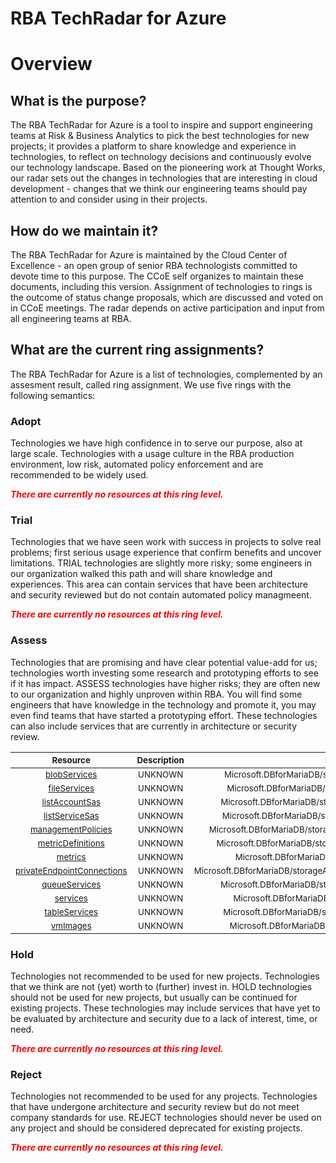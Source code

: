 
RBA TechRadar for Azure
=======================

# Overview

## What is the purpose?


The RBA TechRadar for Azure is a tool to inspire and support engineering teams at Risk & Business Analytics to pick the best technologies for new projects; it provides a platform to share knowledge and experience in technologies, to reflect on technology decisions and continuously evolve our technology landscape.  Based on the pioneering work at Thought Works, our radar sets out the changes in technologies that are interesting in cloud development - changes that we think our engineering teams should pay attention to and consider using in their projects.
## How do we maintain it?


The RBA TechRadar for Azure is maintained by the Cloud Center of Excellence - an open group of senior RBA technologists committed to devote time to this purpose.  The CCoE self organizes to maintain these documents, including this version.  Assignment of technologies to rings is the outcome of status change proposals, which are discussed and voted on in CCoE meetings.  The radar depends on active participation and input from all engineering teams at RBA.
## What are the current ring assignments?


The RBA TechRadar for Azure is a list of technologies, complemented by an assesment result, called ring assignment.  We use five rings with the following semantics:
### Adopt


Technologies we have high confidence in to serve our purpose, also at large scale.  Technologies with a usage culture in the RBA production environment, low risk, automated policy enforcement and are recommended to be widely used.  
  
***<font color="red"> There are currently no resources at this ring level. </font>***
### Trial


Technologies that we have seen work with success in projects to solve real problems;  first serious usage experience that confirm benefits and uncover limitations.  TRIAL technologies are slightly more risky; some engineers in our organization walked this path and will share knowledge and experiences.  This area can contain services that have been architecture and security reviewed but do not contain automated policy managmeent.  
  
***<font color="red"> There are currently no resources at this ring level. </font>***
### Assess


Technologies that are promising and have clear potential value-add for us; technologies worth investing some research and prototyping efforts to see if it has impact.  ASSESS technologies have higher risks;  they are often new to our organization and highly unproven within RBA.  You will find some engineers that have knowledge in the technology and promote it, you may even find teams that have started a prototyping effort.  These technologies can also include services that are currently in architecture or security review.  

|<sub>Resource</sub>|<sub>Description</sub>|<sub>Path</sub>|<sub>Status</sub>|
| :---: | :---: | :---: | :---: |
|<sub>[blobServices](https://github.com/openrba/python-azure-techradar/tree/master/Microsoft.DBforMariaDB/storageAccounts/blobServices)</sub>|<sub>UNKNOWN</sub>|<sub>Microsoft.DBforMariaDB/storageAccounts/blobServices</sub>|<sub>ASSESS</sub>|
|<sub>[fileServices](https://github.com/openrba/python-azure-techradar/tree/master/Microsoft.DBforMariaDB/storageAccounts/fileServices)</sub>|<sub>UNKNOWN</sub>|<sub>Microsoft.DBforMariaDB/storageAccounts/fileServices</sub>|<sub>ASSESS</sub>|
|<sub>[listAccountSas](https://github.com/openrba/python-azure-techradar/tree/master/Microsoft.DBforMariaDB/storageAccounts/listAccountSas)</sub>|<sub>UNKNOWN</sub>|<sub>Microsoft.DBforMariaDB/storageAccounts/listAccountSas</sub>|<sub>ASSESS</sub>|
|<sub>[listServiceSas](https://github.com/openrba/python-azure-techradar/tree/master/Microsoft.DBforMariaDB/storageAccounts/listServiceSas)</sub>|<sub>UNKNOWN</sub>|<sub>Microsoft.DBforMariaDB/storageAccounts/listServiceSas</sub>|<sub>ASSESS</sub>|
|<sub>[managementPolicies](https://github.com/openrba/python-azure-techradar/tree/master/Microsoft.DBforMariaDB/storageAccounts/managementPolicies)</sub>|<sub>UNKNOWN</sub>|<sub>Microsoft.DBforMariaDB/storageAccounts/managementPolicies</sub>|<sub>ASSESS</sub>|
|<sub>[metricDefinitions](https://github.com/openrba/python-azure-techradar/tree/master/Microsoft.DBforMariaDB/storageAccounts/metricDefinitions)</sub>|<sub>UNKNOWN</sub>|<sub>Microsoft.DBforMariaDB/storageAccounts/metricDefinitions</sub>|<sub>ASSESS</sub>|
|<sub>[metrics](https://github.com/openrba/python-azure-techradar/tree/master/Microsoft.DBforMariaDB/storageAccounts/metrics)</sub>|<sub>UNKNOWN</sub>|<sub>Microsoft.DBforMariaDB/storageAccounts/metrics</sub>|<sub>ASSESS</sub>|
|<sub>[privateEndpointConnections](https://github.com/openrba/python-azure-techradar/tree/master/Microsoft.DBforMariaDB/storageAccounts/privateEndpointConnections)</sub>|<sub>UNKNOWN</sub>|<sub>Microsoft.DBforMariaDB/storageAccounts/privateEndpointConnections</sub>|<sub>ASSESS</sub>|
|<sub>[queueServices](https://github.com/openrba/python-azure-techradar/tree/master/Microsoft.DBforMariaDB/storageAccounts/queueServices)</sub>|<sub>UNKNOWN</sub>|<sub>Microsoft.DBforMariaDB/storageAccounts/queueServices</sub>|<sub>ASSESS</sub>|
|<sub>[services](https://github.com/openrba/python-azure-techradar/tree/master/Microsoft.DBforMariaDB/storageAccounts/services)</sub>|<sub>UNKNOWN</sub>|<sub>Microsoft.DBforMariaDB/storageAccounts/services</sub>|<sub>ASSESS</sub>|
|<sub>[tableServices](https://github.com/openrba/python-azure-techradar/tree/master/Microsoft.DBforMariaDB/storageAccounts/tableServices)</sub>|<sub>UNKNOWN</sub>|<sub>Microsoft.DBforMariaDB/storageAccounts/tableServices</sub>|<sub>ASSESS</sub>|
|<sub>[vmImages](https://github.com/openrba/python-azure-techradar/tree/master/Microsoft.DBforMariaDB/storageAccounts/vmImages)</sub>|<sub>UNKNOWN</sub>|<sub>Microsoft.DBforMariaDB/storageAccounts/vmImages</sub>|<sub>ASSESS</sub>|

### Hold


Technologies not recommended to be used for new projects. Technologies that we think are not (yet) worth to (further) invest in.  HOLD technologies should not be used for new projects, but usually can be continued for existing projects.  These technologies may include services that have yet to be evaluated by architecture and security due to a lack of interest, time, or need.  
  
***<font color="red"> There are currently no resources at this ring level. </font>***
### Reject


Technologies not recommended to be used for any projects. Technologies that have undergone architecture and security review but do not meet company standards for use.  REJECT technologies should never be used on any project and should be considered deprecated for existing projects.  
  
***<font color="red"> There are currently no resources at this ring level. </font>***